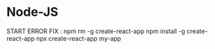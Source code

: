 # Node-JS

START ERROR FIX :
npm rm -g create-react-app
npm install -g create-react-app
npx create-react-app my-app

